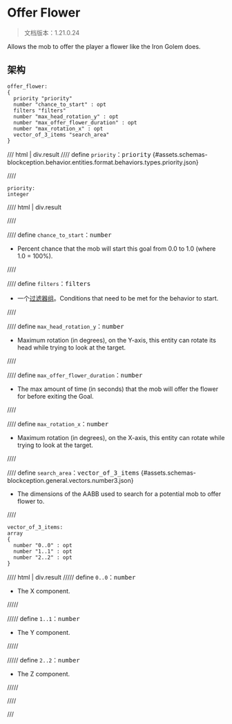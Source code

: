# Offer Flower

> 文档版本：1.21.0.24

Allows the mob to offer the player a flower like the Iron Golem does.

## 架构

```mcschema
offer_flower:
{
  priority "priority"
  number "chance_to_start" : opt
  filters "filters"
  number "max_head_rotation_y" : opt
  number "max_offer_flower_duration" : opt
  number "max_rotation_x" : opt
  vector_of_3_items "search_area"
}

```

/// html | div.result
//// define
`priority`：<samp>priority</samp> {#assets.schemas-blockception.behavior.entities.format.behaviors.types.priority.json}


////

```mcschema
priority:
integer

```

//// html | div.result

////



//// define
`chance_to_start`：<samp>number</samp>

- Percent chance that the mob will start this goal from 0.0 to 1.0 (where 1.0 = 100%).


////


//// define
`filters`：<samp>filters</samp>

- 一个[过滤器组](../filter.md)。Conditions that need to be met for the behavior to start.


////


//// define
`max_head_rotation_y`：<samp>number</samp>

- Maximum rotation (in degrees), on the Y-axis, this entity can rotate its head while trying to look at the target.


////


//// define
`max_offer_flower_duration`：<samp>number</samp>

- The max amount of time (in seconds) that the mob will offer the flower for before exiting the Goal.


////


//// define
`max_rotation_x`：<samp>number</samp>

- Maximum rotation (in degrees), on the X-axis, this entity can rotate while trying to look at the target.


////


//// define
`search_area`：<samp>vector_of_3_items</samp> {#assets.schemas-blockception.general.vectors.number3.json}

- The dimensions of the AABB used to search for a potential mob to offer flower to.


////

```mcschema
vector_of_3_items:
array
{
  number "0..0" : opt
  number "1..1" : opt
  number "2..2" : opt
}

```

//// html | div.result
///// define
`0..0`：<samp>number</samp>

- The X component.


/////


///// define
`1..1`：<samp>number</samp>

- The Y component.


/////


///// define
`2..2`：<samp>number</samp>

- The Z component.


/////


////



///

